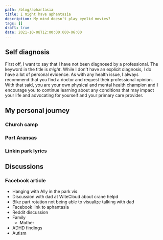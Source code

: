 ```yaml
---
path: /blog/aphantasia
title: I might have aphantasia
description: My mind doesn't play eyelid movies?
tags: []
draft: true
date: 2021-10-08T12:00:00.000-06:00
---
```

## Self diagnosis

First off, I want to say that I have not been diagnosed by a professional. The keyword in the title is _might_. While I don't have an explicit diagnosis, I do have a lot of personal evidence. As with any health issue, I always recommend that you find a doctor and request their professional opinion. With that said, you are your own physical and mental health champion and I encourage you to continue learning about any conditions that may impact your life and advocating for yourself and your primary care provider.

## My personal journey

### Church camp

### Port Aransas

### Linkin park lyrics

## Discussions

### Facebook article

- Hanging with Ally in the park vis
- Discussion with dad at WiteCloud about crane helpd
- Bike part rotation not being able to visualize talking with dad
- Facebook link to aphantasia
- Reddit discussion
- Family
  - Mother
- ADHD findings
- Autism